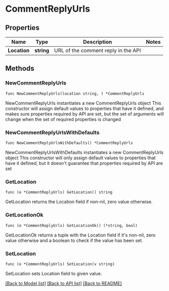 # CommentReplyUrls

## Properties

Name | Type | Description | Notes
------------ | ------------- | ------------- | -------------
**Location** | **string** | URL of the comment reply in the API | 

## Methods

### NewCommentReplyUrls

`func NewCommentReplyUrls(location string, ) *CommentReplyUrls`

NewCommentReplyUrls instantiates a new CommentReplyUrls object
This constructor will assign default values to properties that have it defined,
and makes sure properties required by API are set, but the set of arguments
will change when the set of required properties is changed

### NewCommentReplyUrlsWithDefaults

`func NewCommentReplyUrlsWithDefaults() *CommentReplyUrls`

NewCommentReplyUrlsWithDefaults instantiates a new CommentReplyUrls object
This constructor will only assign default values to properties that have it defined,
but it doesn't guarantee that properties required by API are set

### GetLocation

`func (o *CommentReplyUrls) GetLocation() string`

GetLocation returns the Location field if non-nil, zero value otherwise.

### GetLocationOk

`func (o *CommentReplyUrls) GetLocationOk() (*string, bool)`

GetLocationOk returns a tuple with the Location field if it's non-nil, zero value otherwise
and a boolean to check if the value has been set.

### SetLocation

`func (o *CommentReplyUrls) SetLocation(v string)`

SetLocation sets Location field to given value.



[[Back to Model list]](../README.md#documentation-for-models) [[Back to API list]](../README.md#documentation-for-api-endpoints) [[Back to README]](../README.md)


